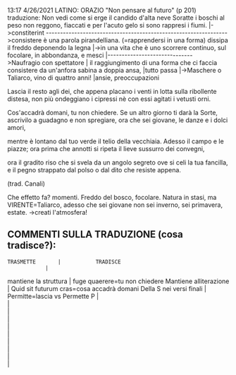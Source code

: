 13:17 4/26/2021
LATINO:
ORAZIO
"Non pensare al futuro"
(p 201)
traduzione:
Non vedi come si erge il candido 
d'alta neve Soratte i boschi al peso
non reggono, fiaccati e per l'acuto
gelo si sono rappresi i fiumi.
		|->constiterint	---------------------------------------------------------------->consistere è una parola pirandelliana. (=rapprendersi in una forma)
dissipa il freddo deponendo la legna								 |->in una vita che è uno scorrere continuo, 
sul focolare, in abbondanza, e mesci |------------------------------>Naufragio con spettatore    |		   il raggiungimento di una forma che ci faccia consistere
da un'anfora sabina a doppia ansa,	 			|tutto passa			 |->Maschere
o Taliarco, vino di quattro anni!	 			|ansie, preoccupazioni		

Lascia il resto agli dei, che appena placano
i venti in lotta sulla ribollente 
distesa, non più ondeggiano i cipressi
nè con essi agitati i vetusti orni.

Cos'accadrà domani, tu non chiedere.
Se un altro giorno ti darà la Sorte,
ascrivilo a guadagno e non spregiare,
ora che sei giovane, le danze e i dolci amori,

mentre è lontano dal tuo verde il telio 
della vecchiaia. Adesso il campo
e le piazze; ora prima che annotti
si ripeta il lieve sussurro dei convegni, 

ora il gradito riso che si svela
da un angolo segreto ove si celi
la tua fancilla, e il pegno strappato
dal polso o dal dito che resiste appena.

(trad. Canali)

Che effetto fa?
momenti. Freddo del bosco, focolare.
Natura in stasi, ma VIRENTE=Taliarco, adesso che sei giovane non sei inverno, sei primavera, estate.
					->creati l'atmosfera!


COMMENTI SULLA TRADUZIONE (cosa tradisce?):
------------------------------------------------------------------------------------------------
	TRASMETTE		|			TRADISCE
				|
mantiene la struttura		|		fuge quaerere=tu non chiedere
Mantiene alliterazione 		|		Quid sit futurum cras=cosa accadrà domani 
Della S nei versi finali	|		Permitte=lascia vs Permette
      P				|		
				|		
				|		
				|		
				|		
				|		
				|		
				|		
				|		
				|		